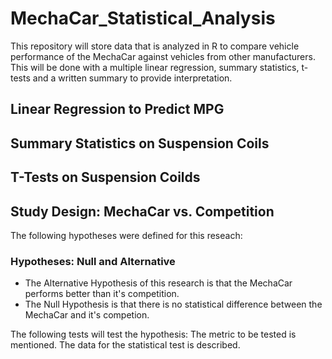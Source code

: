 # MechaCar_Statistical_Analysis
This repository will store data that is analyzed in R to compare vehicle performance of the MechaCar against vehicles from other manufacturers. This will be done with a multiple linear regression, summary statistics, t-tests and a written summary to provide interpretation. 

## Linear Regression to Predict MPG

## Summary Statistics on Suspension Coils

## T-Tests on Suspension Coilds

## Study Design: MechaCar vs. Competition
The following hypotheses were defined for this reseach: 

  ### Hypotheses: Null and Alternative
  * The Alternative Hypothesis of this research is that the MechaCar performs better than it's competition. 
  * The Null Hypothesis is that there is no statistical difference between the MechaCar and it's competion. 

The following tests will test the hypothesis: 
The metric to be tested is mentioned. 
The data for the statistical test is described. 
  
